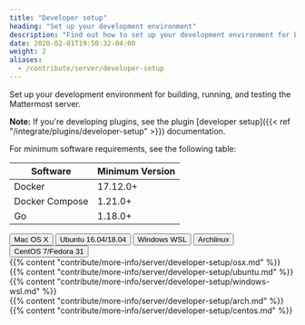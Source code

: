 ```yaml
---
title: "Developer setup"
heading: "Set up your development environment"
description: "Find out how to set up your development environment for building, running, and testing the Mattermost server."
date: 2020-02-01T19:50:32-04:00
weight: 2
aliases:
  - /contribute/server/developer-setup
---
```


Set up your development environment for building, running, and testing the Mattermost server.

**Note:** If you're developing plugins, see the plugin [developer setup]({{< ref "/integrate/plugins/developer-setup" >}}) documentation.

For minimum software requirements, see the following table:

| Software       | Minimum Version  |
|----------------|------------------|
| Docker         | 17.12.0+         |
| Docker Compose | 1.21.0+          |
| Go             | 1.18.0+          |

<div class="tab">
    <button class="tablinks active" onclick="openTab(event, 'mac')">Mac OS X</button>
    <button class="tablinks" onclick="openTab(event, 'ubuntu')">Ubuntu 16.04/18.04</button>
    <button class="tablinks" onclick="openTab(event, 'windows_wsl')">Windows WSL</button>
    <button class="tablinks" onclick="openTab(event, 'archlinux')">Archlinux</button>
    <button class="tablinks" onclick="openTab(event, 'centos')">CentOS 7/Fedora 31</button>
</div>

<div id="mac" class="tabcontent" style="display: block;">
    {{% content "contribute/more-info/server/developer-setup/osx.md" %}}
</div>

<div id="ubuntu" class="tabcontent">
    {{% content "contribute/more-info/server/developer-setup/ubuntu.md" %}}
</div>

<div id="windows_wsl" class="tabcontent">
    {{% content "contribute/more-info/server/developer-setup/windows-wsl.md" %}}
</div>

<div id="archlinux" class="tabcontent">
    {{% content "contribute/more-info/server/developer-setup/arch.md" %}}
</div>

<div id="centos" class="tabcontent">
    {{% content "contribute/more-info/server/developer-setup/centos.md" %}}
</div>
